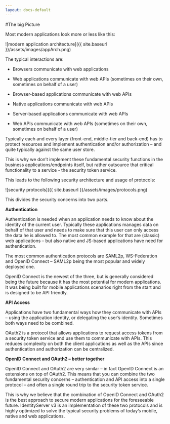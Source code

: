 ```yaml
---
layout: docs-default
---
```


#The big Picture

Most modern applications look more or less like this:

![modern application architecture]({{ site.baseurl }}/assets/images/appArch.png)

The typical interactions are:

* Browsers communicate with web applications

* Web applications communicate with web APIs (sometimes on their own, sometimes on behalf of a user)

* Browser-based applications communicate with web APIs

* Native applications communicate with web APIs

* Server-based applications communicate with web APIs

* Web APIs communicate with web APIs (sometimes on their own, sometimes on behalf of a user)

Typically each and every layer (front-end, middle-tier and back-end) has to protect resources and
implement authentication and/or authorization – and quite typically against the same user store.

This is why we don’t implement these fundamental security functions in the business applications/endpoints itself,
but rather outsource that critical functionality to a service - the security token service.

This leads to the following security architecture and usage of protocols:

![security protocols]({{ site.baseurl }}/assets/images/protocols.png)

This divides the security concerns into two parts.

**Authentication**

Authentication is needed when an application needs to know about the identity of the current user.
Typically these applications manages data on behalf of that user and needs to make sure that this user can only
access the data he is allowed to. The most common example for that are (classic) web applications –
but also native and JS-based applications have need for authentication.

The most common authentication protocols are SAML2p, WS-Federation and OpenID Connect – SAML2p being the
most popular and widely deployed one.

OpenID Connect is the newest of the three, but is generally considered being the future because it has the
most potential for modern applications. It was being built for mobile applications scenarios right from the start
and is designed to be API friendly.

**API Access**

Applications have two fundamental ways how they communicate with APIs – using the application identity,
or delegating the user’s identity. Sometimes both ways need to be combined.

OAuth2 is a protocol that allows applications to request access tokens from a security token service and use them
to communicate with APIs. This reduces complexity on both the client applications as well as the APIs since
authentication and authorization can be centralized.

**OpenID Connect and OAuth2 – better together**

OpenID Connect and OAuth2 are very similar – in fact OpenID Connect is an extensions on top of OAuth2.
This means that you can combine the two fundamental security concerns – authentication and API access into a single protocol –
and often a single round trip to the security token service.

This is why we believe that the combination of OpenID Connect and OAuth2 is the best approach to secure modern
applications for the foreseeable future. IdentityServer v3 is an implementation of these two protocols and is
highly optimized to solve the typical security problems of today’s mobile, native and web applications.
